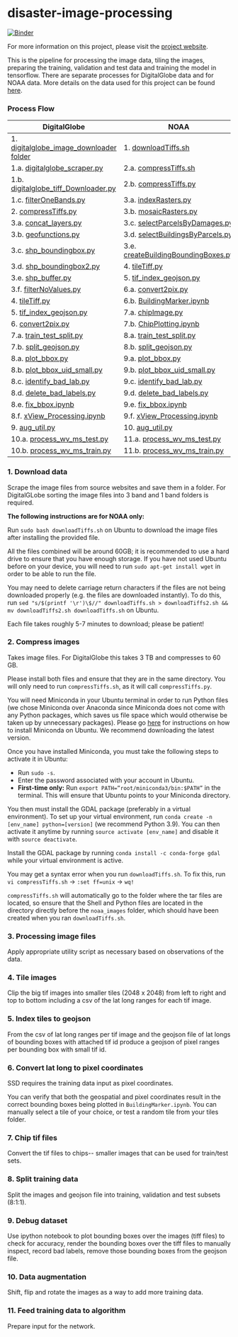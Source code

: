 # disaster-image-processing

[![Binder](https://mybinder.org/badge_logo.svg)](https://mybinder.org/v2/gh/DDS-Lab/disaster-image-processing/34dbdea7b2d6f99db1130fa3f103cd0b4915fe7f?urlpath=lab%2Ftree%2FChipPlotting.ipynb)

For more information on this project, please visit the [project website](https://dds-lab.github.io/disaster-damage-detection/).

This is the pipeline for processing the image data, tiling the images, preparing the training, validation and test data and training the model in tensorflow.  There are separate processes for DigitalGlobe data and for NOAA data.  More details on the data used for this project can be found [here](https://github.com/DDS-Lab/disaster-image-processing/blob/master/data.md). 

### Process Flow

| DigitalGlobe | NOAA |
| --------------------- | --------------------|
|1. [digitalglobe_image_downloader folder](https://github.com/DDS-Lab/disaster-image-processing/tree/master/scripts/digitalglobe_image_downloader)|1. [downloadTiffs.sh](https://github.com/DDS-Lab/disaster-image-processing/blob/jminahn/scripts/raster-processing/raster_downloading/downloadTiffs.sh)|
|1.a. [digitalglobe_scraper.py](https://github.com/DDS-Lab/disaster-image-processing/blob/master/scripts/digitalglobe_image_downloader/digitalglobe_scraper.py)|2.a. [compressTiffs.sh](https://github.com/DDS-Lab/disaster-image-processing/blob/jminahn/scripts/raster-processing/raster_utilities/compressTiffs.sh)|
|1.b. [digitalglobe_tiff_Downloader.py](https://github.com/DDS-Lab/disaster-image-processing/blob/master/scripts/digitalglobe_image_downloader/digitalglobe_tiff_downloader.py)|2.b. [compressTiffs.py](https://github.com/DDS-Lab/disaster-image-processing/blob/jminahn/scripts/raster-processing/raster_utilities/compressTiffs.py)|
|1.c. [filterOneBands.py](https://github.com/DDS-Lab/disaster-image-processing/blob/master/scripts/raster-processing/raster_sorting/filterOneBands.py)|3.a. [indexRasters.py](https://github.com/DDS-Lab/disaster-image-processing/blob/master/scripts/raster-processing/raster_indexing/indexRasters.py)|
|2. [compressTiffs.py](https://github.com/DDS-Lab/disaster-image-processing/blob/master/scripts/raster-processing/raster_utilities/compressTiffs.py)|3.b. [mosaicRasters.py](https://github.com/DDS-Lab/disaster-image-processing/blob/master/scripts/raster-processing/raster_mosaicking/mosaicRasters.py)|
|3.a. [concat_layers.py](https://github.com/DDS-Lab/disaster-image-processing/blob/master/scripts/utils/concat_layers.py)|3.c. [selectParcelsByDamages.py](https://github.com/DDS-Lab/disaster-image-processing/blob/master/scripts/training-data-processing/training_set_creation/selectParcelsByDamages.py)|
|3.b. [geofunctions.py](https://github.com/DDS-Lab/disaster-image-processing/blob/master/scripts/utils/geofunctions.py)|3.d. [selectBuildingsByParcels.py](https://github.com/DDS-Lab/disaster-image-processing/blob/master/scripts/training-data-processing/training_set_creation/selectBuildingsByParcels.py)|
|3.c. [shp_boundingbox.py](https://github.com/DDS-Lab/disaster-image-processing/blob/master/scripts/utils/shp_boundingbox.py)|3.e. [createBuildingBoundingBoxes.py](https://github.com/DDS-Lab/disaster-image-processing/blob/master/scripts/training-data-processing/training_set_creation/createBuildingBoundingBoxes.py)|
|3.d. [shp_boundingbox2.py](https://github.com/DDS-Lab/disaster-image-processing/blob/master/scripts/utils/shp_boundingbox2.py)|4. [tileTiff.py](https://github.com/DDS-Lab/disaster-image-processing/blob/master/scripts/raster-processing/raster_tiling/tileTiff.py)|
|3.e. [shp_buffer.py](https://github.com/DDS-Lab/disaster-image-processing/blob/master/scripts/utils/shp_buffer.py)|5. [tif_index_geojson.py](https://github.com/DDS-Lab/disaster-image-processing/blob/master/scripts/tif_index_geojson.py)|
|3.f. [filterNoValues.py](https://github.com/DDS-Lab/disaster-image-processing/blob/master/scripts/raster-processing/raster_sorting/filterNoValues.py)|6.a. [convert2pix.py](https://github.com/DDS-Lab/disaster-image-processing/blob/master/scripts/utils/convert2pix.py)|
|4. [tileTiff.py](https://github.com/DDS-Lab/disaster-image-processing/blob/master/scripts/raster-processing/raster_tiling/tileTiff.py)|6.b. [BuildingMarker.ipynb](https://github.com/DDS-Lab/disaster-image-processing/blob/2022-update/notebooks/raster-processing/BuildingMarker.ipynb)|
|5. [tif_index_geojson.py](https://github.com/DDS-Lab/disaster-image-processing/blob/master/scripts/tif_index_geojson.py)|7.a. [chipImage.py](https://github.com/DDS-Lab/disaster-image-processing/blob/2022-update/chipImage.py)|
|6. [convert2pix.py](https://github.com/DDS-Lab/disaster-image-processing/blob/master/scripts/utils/convert2pix.py)|7.b. [ChipPlotting.ipynb](https://github.com/DDS-Lab/disaster-image-processing/blob/2022-update/ChipPlotting.ipynb)|
|7.a. [train_test_split.py](https://github.com/DDS-Lab/harvey_data_process/blob/master/train_test_split.py)|8.a. [train_test_split.py](https://github.com/DDS-Lab/harvey_data_process/blob/master/train_test_split.py)|
|7.b. [split_geojson.py](https://github.com/DDS-Lab/harvey_data_process/blob/master/split_geojson.py)|8.b. [split_geojson.py](https://github.com/DDS-Lab/harvey_data_process/blob/master/split_geojson.py)|
|8.a. [plot_bbox.py](https://github.com/DDS-Lab/harvey_data_process/blob/master/plot_bbox.py)|9.a. [plot_bbox.py](https://github.com/DDS-Lab/harvey_data_process/blob/master/plot_bbox.py)|
|8.b. [plot_bbox_uid_small.py](https://github.com/DDS-Lab/harvey_data_process/blob/master/plot_bbox_uid_small.py)|9.b. [plot_bbox_uid_small.py](https://github.com/DDS-Lab/harvey_data_process/blob/master/plot_bbox_uid_small.py)|
|8.c. [identify_bad_lab.py](https://github.com/DDS-Lab/harvey_data_process/blob/master/identify_bad_labels.py)|9.c. [identify_bad_lab.py](https://github.com/DDS-Lab/harvey_data_process/blob/master/identify_bad_labels.py)|
|8.d. [delete_bad_labels.py](https://github.com/DDS-Lab/harvey_data_process/blob/master/delete_bad_labels.py)|9.d. [delete_bad_labels.py](https://github.com/DDS-Lab/harvey_data_process/blob/master/delete_bad_labels.py)|
|8.e. [fix_bbox.ipynb](https://github.com/DDS-Lab/harvey_data_process/blob/master/fix_bbox.ipynb)|9.e. [fix_bbox.ipynb](https://github.com/DDS-Lab/harvey_data_process/blob/master/fix_bbox.ipynb)|
|8.f. [xView_Processing.ipynb](https://github.com/DDS-Lab/harvey_data_process/blob/master/xView_Processing.ipynb)|9.f. [xView_Processing.ipynb](https://github.com/DDS-Lab/harvey_data_process/blob/master/xView_Processing.ipynb)|
|9. [aug_util.py](https://github.com/DDS-Lab/harvey_data_process/blob/master/aug_util.py)|10. [aug_util.py](https://github.com/DDS-Lab/harvey_data_process/blob/master/aug_util.py)|||
|10.a. [process_wv_ms_test.py](https://github.com/DDS-Lab/harvey_data_process/blob/master/process_wv_ms_test.py)|11.a. [process_wv_ms_test.py](https://github.com/DDS-Lab/harvey_data_process/blob/master/process_wv_ms_test.py)||
|10.b. [process_wv_ms_train.py](https://github.com/DDS-Lab/harvey_data_process/blob/master/process_wv_ms_train.py)|11.b. [process_wv_ms_train.py](https://github.com/DDS-Lab/harvey_data_process/blob/master/process_wv_ms_train.py)|

### 1. Download data

Scrape the image files from source websites and save them in a folder.  For DigitalGLobe sorting the image files into 3 band and 1 band folders is required. 

**The following instructions are for NOAA only:**

Run `sudo bash downloadTiffs.sh` on Ubuntu to download the image files after installing the provided file.

All the files combined will be around 60GB; it is recommended to use a hard drive to ensure that you have enough storage. If you have not used Ubuntu before on your device, you will need to run `sudo apt-get install wget` in order to be able to run the file.

You may need to delete carriage return characters if the files are not being downloaded properly (e.g. the files are downloaded instantly). To do this, run `sed "s/$(printf '\r')\$//" downloadTiffs.sh > downloadTiffs2.sh && mv downloadTiffs2.sh downloadTiffs.sh` on Ubuntu.

Each file takes roughly 5-7 minutes to download; please be patient!

### 2. Compress images

Takes image files.  For DigitalGlobe this takes 3 TB and compresses to 60 GB.

Please install both files and ensure that they are in the same directory. You will only need to run `compressTiffs.sh`, as it will call `compressTiffs.py`.

You will need Miniconda in your Ubuntu terminal in order to run Python files (we chose Miniconda over Anaconda since Miniconda does not come with any Python packages, which saves us file space which would otherwise be taken up by unnecessary packages). Please go [here](https://docs.conda.io/projects/conda/en/latest/user-guide/install/linux.html) for instructions on how to install Miniconda on Ubuntu. We recommend downloading the latest version.

Once you have installed Miniconda, you must take the following steps to activate it in Ubuntu:

- Run `sudo -s`.
- Enter the password associated with your account in Ubuntu.
- **First-time only:** Run `export PATH=”root/miniconda3/bin:$PATH”` in the terminal. This will ensure that Ubuntu points to your Miniconda directory.

You then must install the GDAL package (preferably in a virtual environment). To set up your virtual environment, run `conda create -n [env_name] python=[version]` (we recommend Python 3.9). You can then activate it anytime by running `source activate [env_name]` and disable it with `source deactivate`.

Install the GDAL package by running `conda install -c conda-forge gdal` while your virtual environment is active.

You may get a syntax error when you run `downloadTiffs.sh`. To fix this, run `vi compressTiffs.sh` -> `:set ff=unix` -> `wq!`

`compressTiffs.sh` will automatically go to the folder where the tar files are located, so ensure that the Shell and Python files are located in the directory directly before the `noaa_images` folder, which should have been created when you ran `downloadTiffs.sh`.

### 3. Processing image files

Apply appropriate utility script as necessary based on observations of the data.

### 4. Tile images

Clip the big tif images into smaller tiles (2048 x 2048) from left to right and top to bottom including a csv of the lat long ranges for each tif image.

### 5. Index tiles to geojson

From the csv of lat long ranges per tif image and the geojson file of lat longs of bounding boxes with attached tif id produce a geojson of pixel ranges per bounding box with small tif id.

### 6. Convert lat long to pixel coordinates

SSD requires the training data input as pixel coordinates.

You can verify that both the geospatial and pixel coordinates result in the correct bounding boxes being plotted in `BuildingMarker.ipynb`. You can manually select a tile of your choice, or test a random tile from your tiles folder.

### 7. Chip tif files

Convert the tif files to chips-- smaller images that can be used for train/test sets.

### 8. Split training data

Split the images and geojson file into training, validation and test subsets (8:1:1).

### 9. Debug dataset

Use ipython notebook to plot bounding boxes over the images (tiff files) to check for accuracy, render the bounding boxes over the tiff files to manually inspect, record bad labels, remove those bounding boxes from the geojson file.

### 10. Data augmentation

Shift, flip and rotate the images as a way to add more training data.

### 11. Feed training data to algorithm

Prepare input for the network.

